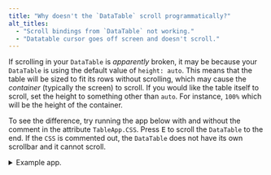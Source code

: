 ```yaml
---
title: "Why doesn't the `DataTable` scroll programmatically?"
alt_titles:
  - "Scroll bindings from `DataTable` not working."
  - "Datatable cursor goes off screen and doesn't scroll."
---
```


If scrolling in your `DataTable` is _apparently_ broken, it may be because your `DataTable` is using the default value of `height: auto`.
This means that the table will be sized to fit its rows without scrolling, which may cause the *container* (typically the screen) to scroll.
If you would like the table itself to scroll, set the height to something other than `auto`. 
For instance, `100%` which will be the height of the container.

To see the difference, try running the app below with and without the comment in the attribute `TableApp.CSS`.
Press <kbd>E</kbd> to scroll the `DataTable` to the end.
If the `CSS` is commented out, the `DataTable` does not have its own scrollbar and it cannot scroll.

<details>
<summary>Example app.</summary>

```py
from textual.app import App, ComposeResult
from textual.widgets import DataTable


class TableApp(App):
    # CSS = "DataTable { height: 100% }"

    def compose(self) -> ComposeResult:
        yield DataTable()

    def on_mount(self) -> None:
        table = self.query_one(DataTable)
        table.add_column("n")
        table.add_rows([(n,) for n in range(300)])

    def key_e(self) -> None:
        self.query_one(DataTable).action_scroll_end()


app = TableApp()
if __name__ == "__main__":
    app.run()
```

</details>
